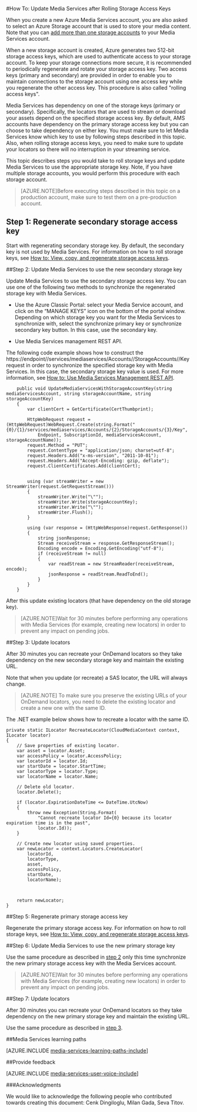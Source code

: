 <properties 
	pageTitle="Update Media Services after Rolling Storage Access Keys" 
	description="This articles give you guidance on how to update Media Services after rolling storage access keys." 
	services="media-services" 
	documentationCenter="" 
	authors="Juliako,milangada,cenkdin" 
	manager="dwrede" 
	editor=""/>

<tags 
	ms.service="media-services" 
	ms.workload="media" 
	ms.tgt_pltfrm="na" 
	ms.devlang="na" 
	ms.topic="article" 
	ms.date="12/13/2015"
	ms.author="juliako"/>

#How To: Update Media Services after Rolling Storage Access Keys

When you create a new Azure Media Services account, you are also asked to select an Azure Storage account that is used to store your media content. Note that you can [add more than one storage accounts](meda-services-managing-multiple-storage-accounts.md) to your Media Services account.

When a new storage account is created, Azure generates two 512-bit storage access keys, which are used to authenticate access to your storage account. To keep your storage connections more secure, it is recommended to periodically regenerate and rotate your storage access key. Two access keys (primary and secondary) are provided in order to enable you to maintain connections to the storage account using one access key while you regenerate the other access key. This procedure is also called "rolling access keys".

Media Services has dependency on one of the storage keys (primary or secondary). Specifically, the locators that are used to stream or download your assets depend on the specified storage access key.  By default, AMS accounts have dependency on the primary storage access key but you can choose to take dependency on either key. You must make sure to let Media Services know which key to use by following steps described in this topic. Also, when rolling storage access keys, you need to make sure to update your locators so there will no interruption in your streaming service. 

This topic describes steps you would take to roll storage keys and update Media Services to use the appropriate storage key. Note, if you have multiple storage accounts, you would perform this procedure with each storage account.

>[AZURE.NOTE]Before executing steps described in this topic on a production account, make sure to test them on a pre-production account.


## Step 1: Regenerate secondary storage access key

Start with regenerating secondary storage key. By default, the secondary key is not used by Media Services.  For information on how to roll storage keys, see [How to: View, copy, and regenerate storage access keys](../storage-create-storage-account.md#view-copy-and-regenerate-storage-access-keys).
  
##<a id="step2"></a>Step 2:  Update Media Services to use the new secondary storage key

Update Media Services to use the secondary storage access key. You can use one of the following two methods to synchronize the regenerated storage key with Media Services.

- Use the Azure Classic Portal: select your Media Service account, and click on the “MANAGE KEYS” icon on the bottom of the portal window. Depending on which storage key you want for the Media Services to synchronize with, select the synchronize primary key or synchronize secondary key button. In this case, use the secondary key.

- Use Media Services management REST API.

The following code example shows how to construct the https://endpoint/<subscriptionId>/services/mediaservices/Accounts/<accountName>/StorageAccounts/<storageAccountName>/Key request in order to synchronize the specified storage key with Media Services. In this case, the secondary storage key value is used. For more information, see [How to: Use Media Services Management REST API](http://msdn.microsoft.com/library/azure/dn167656.aspx).
 
		public void UpdateMediaServicesWithStorageAccountKey(string mediaServicesAccount, string storageAccountName, string storageAccountKey)
		{
		    var clientCert = GetCertificate(CertThumbprint);
		
		    HttpWebRequest request = (HttpWebRequest)WebRequest.Create(string.Format("{0}/{1}/services/mediaservices/Accounts/{2}/StorageAccounts/{3}/Key",
		        Endpoint, SubscriptionId, mediaServicesAccount, storageAccountName));
		    request.Method = "PUT";
		    request.ContentType = "application/json; charset=utf-8";
		    request.Headers.Add("x-ms-version", "2011-10-01");
		    request.Headers.Add("Accept-Encoding: gzip, deflate");
		    request.ClientCertificates.Add(clientCert);
		
		
		    using (var streamWriter = new StreamWriter(request.GetRequestStream()))
		    {
		        streamWriter.Write("\"");
		        streamWriter.Write(storageAccountKey);
		        streamWriter.Write("\"");
		        streamWriter.Flush();
		    }
		
		    using (var response = (HttpWebResponse)request.GetResponse())
		    {
		        string jsonResponse;
		        Stream receiveStream = response.GetResponseStream();
		        Encoding encode = Encoding.GetEncoding("utf-8");
		        if (receiveStream != null)
		        {
		            var readStream = new StreamReader(receiveStream, encode);
		            jsonResponse = readStream.ReadToEnd();
		        }
		    }
		}

After this update existing locators (that have dependency on the old storage key).

>[AZURE.NOTE]Wait for 30 minutes before performing any operations with Media Services (for example, creating new locators) in order to prevent any impact on pending jobs.

##Step 3: Update locators 

After 30 minutes you can recreate your OnDemand locators so they take dependency on the new secondary storage key and maintain the existing URL.  

Note that when you update (or recreate) a SAS locator, the URL will always change. 

>[AZURE.NOTE] To make sure you preserve the existing URLs of your OnDemand locators, you need to delete the existing locator and create a new one with the same ID. 
 
The .NET example below shows how to recreate a locator with the same ID.
	
	private static ILocator RecreateLocator(CloudMediaContext context, ILocator locator)
	{
	    // Save properties of existing locator.
	    var asset = locator.Asset;
	    var accessPolicy = locator.AccessPolicy;
	    var locatorId = locator.Id;
	    var startDate = locator.StartTime;
	    var locatorType = locator.Type;
	    var locatorName = locator.Name;
	
	    // Delete old locator.
	    locator.Delete();
	
	    if (locator.ExpirationDateTime <= DateTime.UtcNow)
	    {
	        throw new Exception(String.Format(
	            "Cannot recreate locator Id={0} because its locator expiration time is in the past",
	            locator.Id));
	    }
	
	    // Create new locator using saved properties.
	    var newLocator = context.Locators.CreateLocator(
	        locatorId,
	        locatorType,
	        asset,
	        accessPolicy,
	        startDate,
	        locatorName);
	
	
	
	    return newLocator;
	}


##Step 5: Regenerate  primary storage access key

Regenerate the primary storage access key. For information on how to roll storage keys, see [How to: View, copy, and regenerate storage access keys](../storage-create-storage-account.md#view-copy-and-regenerate-storage-access-keys).

##Step 6: Update Media Services to use the new primary storage key
	
Use the same procedure as described in [step 2](media-services-roll-storage-access-keys.md#step2) only this time synchronize the new primary storage  access key with the Media Services account.

>[AZURE.NOTE]Wait for 30 minutes before performing any operations with Media Services (for example, creating new locators) in order to prevent any impact on pending jobs.

##Step 7: Update locators  

After 30 minutes you can recreate your OnDemand locators so they take dependency on the new primary storage key and maintain the existing URL.

Use the same procedure as described in [step 3](media-services-roll-storage-access-keys.md#step-3-update-locators).


##Media Services learning paths

[AZURE.INCLUDE [media-services-learning-paths-include](../../includes/media-services-learning-paths-include.md)]

##Provide feedback

[AZURE.INCLUDE [media-services-user-voice-include](../../includes/media-services-user-voice-include.md)]



###Acknowledgments 

We would like to acknowledge the following people who contributed towards creating this document: Cenk Dingiloglu, Milan Gada, Seva Titov.